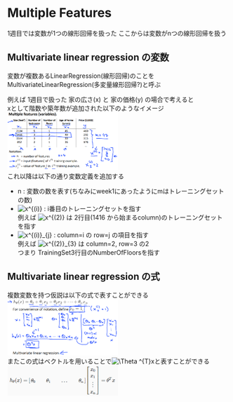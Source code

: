 # Multiple Features
1週目では変数が1つの線形回帰を扱った
ここからは変数がnつの線形回帰を扱う

## Multivariate linear regression の変数
変数が複数あるLinearRegression(線形回帰)のことを  
MultivariateLinearRegression(多変量線形回帰?)と呼ぶ  

例えば 1週目で扱った 家の広さ(x) と 家の価格(y) の場合で考えると  
xとして階数や築年数が追加された以下のようなイメージ  
<img src="../../img/02_01_multiple_features.png" width=50%>  
これ以降は以下の通り変数定義を追加する
* n : 変数の数を表す(ちなみにweek1にあったようにmはトレーニングセットの数)
* <img src="https://latex.codecogs.com/gif.latex?x^{(i)}" title="x^{(i)}" /> : i番目のトレーニングセットを指す  
  例えば <img src="https://latex.codecogs.com/gif.latex?x^{(2)}" title="x^{(2)}" /> は 2行目(1416 から始まるcolumn)のトレーニングセットを指す
* <img src="https://latex.codecogs.com/gif.latex?x^{(i)}_{j}" title="x^{(i)}_{j}" /> : column=i の row=j の項目を指す  
  例えば <img src="https://latex.codecogs.com/gif.latex?x^{(2)}_{3}" title="x^{(2)}_{3}" /> は column=2, row=3 の2  
  つまり TrainingSet3行目のNumberOfFloorsを指す

## Multivariate linear regression の式
複数変数を持つ仮説は以下の式で表すことができる
<img src="../../img/02_01_multiple_features_algorithm.png" width=50%>  
またこの式はベクトルを用いることで<img src="https://latex.codecogs.com/gif.latex?\Theta&space;^{T}x" title="\Theta ^{T}x" />と表すことができる
<img src="../../img/02_01_multiple_features_vectorization.png" width=50%>  
